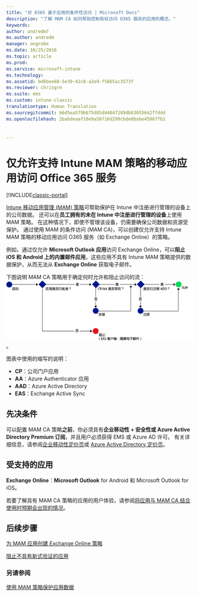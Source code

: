 ```yaml
---
title: "对 0365 基于应用的条件性访问 | Microsoft Docs"
description: "了解 MAM CA 如何帮助控制有权访问 O365 服务的应用的概念。"
keywords: 
author: andredm7
ms.author: andredm
manager: angrobe
ms.date: 10/25/2016
ms.topic: article
ms.prod: 
ms.service: microsoft-intune
ms.technology: 
ms.assetid: bd6bee60-5e39-42c8-a2e9-f5865ac3573f
ms.reviewer: chrisgre
ms.suite: ems
ms.custom: intune-classic
translationtype: Human Translation
ms.sourcegitcommit: b6d5ea579b675d85d4404f289db83055642ffddd
ms.openlocfilehash: 2babdeaaf10e9a58716d299cbde0babe45967fb1


---
```


# <a name="allow-only-mobile-apps-that-support-intune-mam-policies-to-access-office-365-services"></a>仅允许支持 Intune MAM 策略的移动应用访问 Office 365 服务

[!INCLUDE[classic-portal](../includes/classic-portal.md)]

[Intune 移动应用管理 (MAM) 策略](protect-apps-and-data-with-microsoft-intune.md)可帮助保护在 Intune 中注册进行管理的设备上的公司数据。 还可以在**员工拥有的未在 Intune 中注册进行管理的设备**上使用 MAM 策略。  在这种情况下，即使不管理该设备，仍需要确保公司数据和资源受保护。 通过使用 MAM 的条件访问 (MAM CA)，可以创建仅允许支持 Intune MAM 策略的移动应用访问 O365 服务（如 Exchange Online）的策略。

例如，通过仅允许 **Microsoft Outlook 应用**访问 Exchange Online，可以**阻止 iOS 和 Android 上的内置邮件应用**，这些应用不具有 Intune MAM 策略提供的数据保护，从而无法从 **Exchange Online** 获取电子邮件。

下图说明 MAM CA 策略用于确定何时允许和阻止访问的流：![显示各种用于确定是允许还是阻止访问的所含条件的图表](../media/mam-ca-decision-flow_simple.png)。

图表中使用的缩写的说明：
* **CP**：公司门户应用
* **AA**：Azure Authenticator 应用
* **AAD**：Azure Active Directory
* **EAS**：Exchange Active Sync

## <a name="prerequisites"></a>先决条件
可以配置 MAM CA 策略**之前**，你必须具有**企业移动性 + 安全性或 Azure Active Directory Premium 订阅**，并且用户必须获得 EMS 或 Azure AD 许可。 有关详细信息，请参阅[企业移动性定价页](https://www.microsoft.com/en-us/cloud-platform/enterprise-mobility-pricing)或 [Azure Active Directory 定价页](https://azure.microsoft.com/en-us/pricing/details/active-directory/)。


## <a name="supported-apps"></a>受支持的应用
**Exchange Online**：**Microsoft Outlook** for Android 和 Microsoft Outlook for iOS。

若要了解具有 MAM CA 策略的应用的用户体验，请参阅[将应用与 MAM CA 结合使用时预期会出现的情况](use-apps-with-mam-ca.md)。


## <a name="next-steps"></a>后续步骤
[为 MAM 应用创建 Exchange Online 策略](mam-ca-for-exchange-online.md)

[阻止不具有新式验证的应用](block-apps-with-no-modern-authentication.md)

### <a name="see-also"></a>另请参阅

[使用 MAM 策略保护应用数据](protect-app-data-using-mobile-app-management-policies-with-microsoft-intune.md)



<!--HONumber=Dec16_HO2-->


